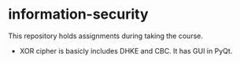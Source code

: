 # information-security
This repository holds assignments during taking the course. 

- XOR cipher is basicly includes DHKE and CBC. It has GUI in PyQt.
